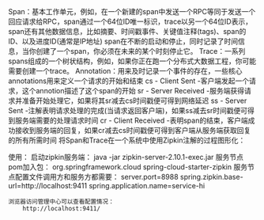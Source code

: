 Span：基本工作单元，例如，在一个新建的span中发送一个RPC等同于发送一个回应请求给RPC，span通过一个64位ID唯一标识，trace以另一个64位ID表示，span还有其他数据信息，比如摘要、时间戳事件、关键值注释(tags)、span的ID、以及进度ID(通常是IP地址)
span在不断的启动和停止，同时记录了时间信息，当你创建了一个span，你必须在未来的某个时刻停止它。
Trace：一系列spans组成的一个树状结构，例如，如果你正在跑一个分布式大数据工程，你可能需要创建一个trace。
Annotation：用来及时记录一个事件的存在，一些核心annotations用来定义一个请求的开始和结束
    cs - Client Sent -客户端发起一个请求，这个annotion描述了这个span的开始
    sr - Server Received -服务端获得请求并准备开始处理它，如果将其sr减去cs时间戳便可得到网络延迟
    ss - Server Sent -注解表明请求处理的完成(当请求返回客户端)，如果ss减去sr时间戳便可得到服务端需要的处理请求时间
    cr - Client Received -表明span的结束，客户端成功接收到服务端的回复，如果cr减去cs时间戳便可得到客户端从服务端获取回复的所有所需时间
    将Span和Trace在一个系统中使用Zipkin注解的过程图形化：

使用：
    启动zipkin服务端：
        java -jar zipkin-server-2.10.1-exec.jar
    服务节点pom加入包：
        <dependency>
            <groupId>org.springframework.cloud</groupId>
            <artifactId>spring-cloud-starter-zipkin</artifactId>
        </dependency>
    服务节点配置文件调用方和服务方都需要：
        server.port=8988
        spring.zipkin.base-url=http://localhost:9411
        spring.application.name=service-hi
        
    浏览器访问管理中心可以查看配置情况：
        http://localhost:9411/
